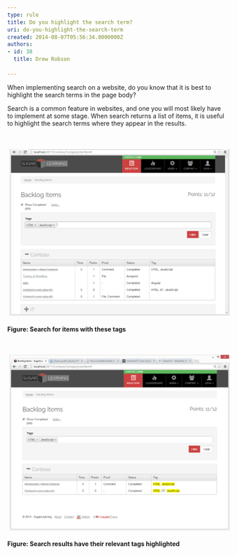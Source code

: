 ```yaml
---
type: rule
title: Do you highlight the search term?
uri: do-you-highlight-the-search-term
created: 2014-08-07T05:56:34.0000000Z
authors:
- id: 38
  title: Drew Robson

---
```




<span class='intro'> <p>When implementing search on a website, do you know that it is best to highlight the search terms in the page body?</p> </span>

<p>​Search is a common feature in websites, and one you will most likely have to implement at some stage. When search returns a list of items, it is useful to highlight the search terms where they appear in the results.</p><p><br></p><p><img src="2014-08-07_15-48-11-before-compressor.png" alt="2014-08-07_15-48-11-before-compressor.png" style="margin&#58;5px;width&#58;650px;" /><br></p><p><strong>Figure&#58; Search for items with these tags</strong></p><p><br></p><p><img src="2014-08-07_15-47-15-after-compressor.png" alt="2014-08-07_15-47-15-after-compressor.png" style="margin&#58;5px;width&#58;650px;" /><br></p><p><strong>Figure&#58; Search results have their relevant tags highlighted</strong></p>


